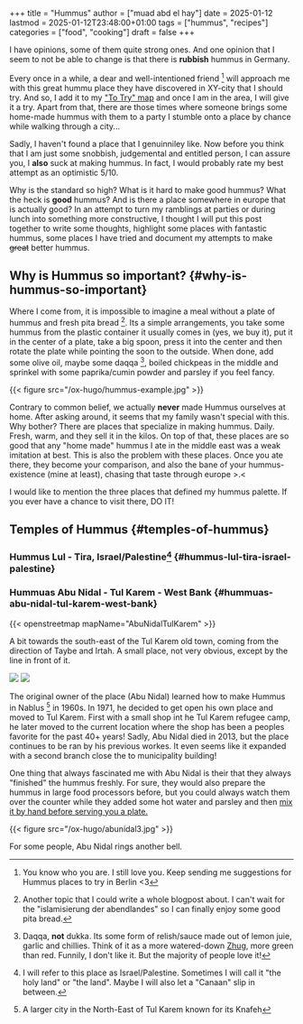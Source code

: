 +++
title = "Hummus"
author = ["muad abd el hay"]
date = 2025-01-12
lastmod = 2025-01-12T23:48:00+01:00
tags = ["hummus", "recipes"]
categories = ["food", "cooking"]
draft = false
+++

I have opinions, some of them quite strong ones. And one opinion that I seem to not be able to change is that there is **rubbish** hummus in Germany.

Every once in a while, a dear and well-intentioned friend&nbsp;[^fn:1] will approach me with this great hummu place they have discovered in XY-city that I should try. And so, I add it to my  ["To Try" map](https://maps.app.goo.gl/snpkXVtkL7U2gJ4Y7) and once I am in the area, I will give it a try. Apart from that, there are those times where someone brings some home-made hummus with them to a party I stumble onto a place by chance while walking through a city...

Sadly, I haven't found a place that I genuinniley like. Now before you think that I am just some snobbish, judgemental and entitled person, I can assure you, I **also** suck at making hummus. In fact, I would probably rate my best attempt as an optimistic 5/10.

Why is the standard so high? What is it hard to make good hummus? What the heck is **good** hummus? And is there a place somewhere in europe that is actually good? In an attempt to turn my ramblings at parties or during lunch into something more constructive, I thought I will put this post together to write some thoughts, highlight some places with fantastic hummus, some places I have tried and document my attempts to make ~~great~~ better hummus.


## Why is Hummus so important? {#why-is-hummus-so-important}

Where I come from, it is impossible to imagine a meal without a plate of hummus and fresh pita bread&nbsp;[^fn:2]. Its a simple arrangements, you take some hummus from the plastic container it usually comes in (yes, we buy it), put it in the center of a plate, take a big spoon, press it into the center and then rotate the plate while pointing the soon to the outside. When done, add some olive oil, maybe some daqqa&nbsp;[^fn:3], boiled chickpeas in the middle and sprinkel with some paprika/cumin powder and parsley if you feel fancy.

{{< figure src="/ox-hugo/hummus-example.jpg" >}}

Contrary to common belief, we actually **never** made Hummus ourselves at home. After asking around, it seems that my family wasn't special with this. Why bother? There are places that specialize in making hummus. Daily. Fresh, warm, and they sell it in the kilos. On top of that, these places are so good that any "home made" hummus I ate in the middle east was a weak imitation at best. This is also the problem with these places. Once you ate there, they become your comparison, and also the bane of your hummus-existence (mine at least), chasing that taste through europe &gt;.&lt;

I would like to mention the three places that defined my hummus palette. If you ever have a chance to visit there, DO IT!


## Temples of Hummus {#temples-of-hummus}


### Hummus Lul - Tira, Israel/Palestine[^fn:4] {#hummus-lul-tira-israel-palestine}


### Hummuas Abu Nidal - Tul Karem - West Bank {#hummuas-abu-nidal-tul-karem-west-bank}

{{< openstreetmap mapName="AbuNidalTulKarem" >}}

A bit towards the south-east of the Tul Karem old town, coming from the direction of Taybe and Irtah. A small place, not very obvious, except by the line in front of it.

![](/ox-hugo/abunidal-empty.png)
![](/ox-hugo/abunidal-full.png)

The original owner of the place (Abu Nidal) learned how to make Hummus in Nablus&nbsp;[^fn:5] in 1960s. In 1971, he decided to get open his own place and moved to Tul Karem. First with a small shop int he Tul Karem refugee camp, he later moved to the current location where the shop has been a peoples favorite for the past 40+ years! Sadly, Abu Nidal died in 2013, but the place continues to be ran by his previous workes. It even seems like it expanded with a second branch close the to municipality building!

One thing that always fascinated me with Abu Nidal is their that they always "finished" the hummus freshly. For sure, they would also prepare the hummus in large food processors before, but you could always watch them over the counter while they added some hot water and parsley and then [mix it by hand before serving you a plate.](https://www.facebook.com/watch/?v=165894328970621)

{{< figure src="/ox-hugo/abunidal3.jpg" >}}

For some people, Abu Nidal rings another bell.

[^fn:1]: You know who you are. I still love you. Keep sending me suggestions for Hummus places to try in Berlin &lt;3
[^fn:2]: Another topic that I could write a whole blogpost about. I can't wait for the "islamisierung der abendlandes" so I can finally enjoy some good pita bread.
[^fn:3]: Daqqa, **not** dukka. Its some form of relish/sauce made out of lemon juie, garlic and chillies. Think of it as a more watered-down [Zhug](https://de.wikipedia.org/wiki/S-chug_(Sauce)), more green than red. Funnily, I don't like it. But the majority of people love it!
[^fn:4]: I will refer to this place as Israel/Palestine. Sometimes I will call it "the holy land" or "the land". Maybe I will also let a "Canaan" slip in between.
[^fn:5]: A larger city in the North-East of Tul Karem known for its Knafeh
